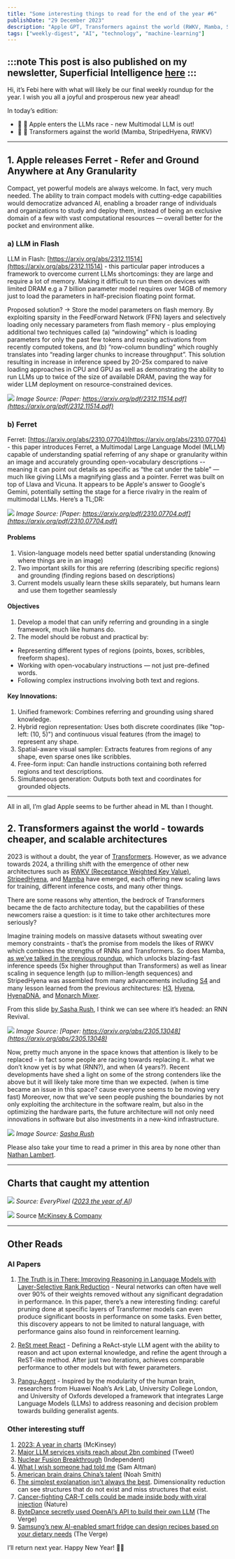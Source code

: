 ```yaml
---
title: "Some interesting things to read for the end of the year #6"
publishDate: "29 December 2023"
description: "Apple GPT, Transformers against the world (RWKV, Mamba, StripedHyena), Multi-step reasoning LLM agents, all the way to Nuclear Fusion and Cancer-fighting CAR-T cells."
tags: ["weekly-digest", "AI", "technology", "machine-learning"]
---
```


:::note
**This post is also published on my newsletter, Superficial Intelligence [here](https://open.substack.com/pub/superficiality/p/some-interesting-things-to-read-for?r=7buma&utm_campaign=post&utm_medium=web)**
:::
---

Hi, it’s Febi here with what will likely be our final weekly roundup for the year. I wish you all a joyful and prosperous new year ahead!

In today’s edition:

-  🦦 Apple enters the LLMs race - new Multimodal LLM is out!
- 🐍 🤖 Transformers against the world (Mamba, StripedHyena, RWKV)

---

## 1. Apple releases Ferret - Refer and Ground Anywhere at Any Granularity

Compact, yet powerful models are always welcome. In fact, very much needed. The ability to train compact models with cutting-edge capabilities would democratize advanced AI, enabling a broader range of individuals and organizations to study and deploy them, instead of being an exclusive domain of a few with vast computational resources — overall better for the pocket and environment alike.

### a) LLM in Flash

LLM in Flash: [https://arxiv.org/abs/2312.11514](https://arxiv.org/abs/2312.11514) - this particular paper introduces a framework to overcome current LLMs shortcomings: they are large and require a lot of memory. Making it difficult to run them on devices with limited DRAM e.g a 7 billion parameter model requires over 14GB of memory just to load the parameters in half-precision floating point format.

Proposed solution? → Store the model parameters on flash memory. By exploiting sparsity in the FeedForward Network (FFN) layers and selectively loading only necessary parameters from flash memory - plus employing additional two techniques called (a) “windowing” which is loading parameters for only the past few tokens and reusing activations from recently computed tokens, and (b) “row-column bundling” which roughly translates into “reading larger chunks to increase throughput”. This solution resulting in increase in inference speed by 20-25x compared to naive loading approaches in CPU and GPU as well as demonstrating the ability to run LLMs up to twice of the size of available DRAM, paving the way for wider LLM deployment on resource-constrained devices.

![](/assets/2023/december/superficiality-6-1-llm-in-flash.webp)
_Image Source: [Paper: https://arxiv.org/pdf/2312.11514.pdf](https://arxiv.org/pdf/2312.11514.pdf)_

### b) Ferret

Ferret: [https://arxiv.org/abs/2310.07704](https://arxiv.org/abs/2310.07704) - this paper introduces Ferret, a Multimodal Large Language Model (MLLM) capable of understanding spatial referring of any shape or granularity within an image and accurately grounding open-vocabulary descriptions -- meaning it can point out details as specific as “the cat under the table” — much like giving LLMs a magnifying glass and a pointer. Ferret was built on top of Llava and Vicuna. It appears to be Apple's answer to Google's Gemini, potentially setting the stage for a fierce rivalry in the realm of multimodal LLMs. Here’s a TL;DR:

![](/assets/2023/december/superficiality-4-1.webp)
_Image Source: [Paper: https://arxiv.org/pdf/2310.07704.pdf](https://arxiv.org/pdf/2310.07704.pdf)_

#### Problems
1. Vision-language models need better spatial understanding (knowing where things are in an image)
2. Two important skills for this are referring (describing specific regions) and grounding (finding regions based on descriptions)
3. Current models usually learn these skills separately, but humans learn and use them together seamlessly

#### Objectives
1. Develop a model that can unify referring and grounding in a single framework, much like humans do.
2. The model should be robust and practical by:

- Representing different types of regions (points, boxes, scribbles, freeform shapes).
- Working with open-vocabulary instructions — not just pre-defined words.
- Following complex instructions involving both text and regions.

#### Key Innovations:
1. Unified framework: Combines referring and grounding using shared knowledge.
2. Hybrid region representation: Uses both discrete coordinates (like "top-left: (10, 5)") and continuous visual features (from the image) to represent any shape.
3. Spatial-aware visual sampler: Extracts features from regions of any shape, even sparse ones like scribbles.
4. Free-form input: Can handle instructions containing both referred regions and text descriptions.
5. Simultaneous generation: Outputs both text and coordinates for grounded objects.

----

All in all, I’m glad Apple seems to be further ahead in ML than I thought.

## 2. Transformers against the world - towards cheaper, and scalable architectures

2023 is without a doubt, the year of [Transformers](https://arxiv.org/abs/1706.03762). However, as we advance towards 2024, a thrilling shift with the emergence of other new architectures such as [RWKV (Receptance Weighted Key Value)](https://arxiv.org/abs/2305.13048), [StripedHyena](https://www.together.ai/blog/stripedhyena-7b), and [Mamba](https://arxiv.org/abs/2312.00752) have emerged, each offering new scaling laws for training, different inference costs, and many other things.

There are some reasons why attention, the bedrock of Transformers became the de facto architecture today, but the capabilities of these newcomers raise a question: is it time to take other architectures more seriously?

Imagine training models on massive datasets without sweating over memory constraints - that’s the promise from models the likes of RWKV which combines the strengths of RNNs and Transformers. So does Mamba, [as we’ve talked in the previous roundup](https://superficiality.substack.com/i/139385287/mixtrals-of-experts-and-mambas-state-space-models), which unlocks blazing-fast inference speeds (5x higher throughput than Transformers) as well as linear scaling in sequence length (up to million-length sequences) and StripedHyena was assembled from many advancements including [S4](https://arxiv.org/abs/2111.00396) and many lesson learned from the previous architectures: [H3](https://www.together.ai/blog/hungry-hungry-hippos-towards-language-modeling-with-state-space-models), [Hyena](https://hazyresearch.stanford.edu/blog/2023-03-07-hyena), [HyenaDNA](https://hazyresearch.stanford.edu/blog/2023-06-29-hyena-dna), and [Monarch Mixer](https://www.together.ai/blog/monarch-mixer).

From this slide [by Sasha Rush](https://github.com/srush/do-we-need-attention/blob/main/DoWeNeedAttention.pdf), I think we can see where it’s headed: an RNN Revival.

![](/assets/2023/december/superficiality-6-3-RWKV-paper.webp)
_Image Source: [Paper: https://arxiv.org/abs/2305.13048](https://arxiv.org/abs/2305.13048)_

Now, pretty much anyone in the space knows that attention is likely to be replaced - in fact some people are racing towards replacing it.. what we don’t know yet is by what (RNN?), and when (4 years?). Recent developments have shed a light on some of the strong contenders like the above but it will likely take more time than we expected. (when is time became an issue in this space? cause everyone seems to be moving very fast) Moreover, now that we’ve seen people pushing the boundaries by not only exploiting the architecture in the software realm, but also in the optimizing the hardware parts, the future architecture will not only need innovations in software but also investments in a new-kind infrastructure.


![](/assets/2023/december/superficiality-6-4.webp)
_Image Source: [Sasha Rush](https://github.com/srush/do-we-need-attention/blob/main/DoWeNeedAttention.pdf)_

Please also take your time to read a primer in this area by none other than [Nathan Lambert](https://www.interconnects.ai/p/llms-beyond-attention).

---

## Charts that caught my attention

![](/assets/2023/december/superficiality-6-5-ai-advancement.webp)
_Source: EveryPixel ([2023 the year of AI](https://journal.everypixel.com/2023-the-year-of-ai))_

![](https://substackcdn.com/image/fetch/f_auto,q_auto:good,fl_progressive:steep/https%3A%2F%2Fsubstack-post-media.s3.amazonaws.com%2Fpublic%2Fimages%2F6cdefbac-c2ad-4f82-aa4e-f1b330fd8f18_1080x905.gif)
Source [McKinsey & Company](https://www.mckinsey.com/featured-insights/2023-year-in-review/2023-the-year-in-charts?cid=soc-web)

---

## Other Reads

### AI Papers

1. [The Truth is in There: Improving Reasoning in Language Models with Layer-Selective Rank Reduction](https://arxiv.org/abs/2312.13558) - Neural networks can often have well over 90% of their weights removed without any significant degradation in performance. In this paper, there’s a new interesting finding: careful pruning done at specific layers of Transformer models can even produce significant boosts in performance on some tasks. Even better, this discovery appears to not be limited to natural language, with performance gains also found in reinforcement learning.

2. [ReSt meet React](https://arxiv.org/abs/2312.10003) - Defining a ReAct-style LLM agent with the ability to reason and act upon external knowledge, and refine the agent through a ReST-like method. After just two iterations, achieves comparable performance to other models but with fewer parameters.

3. [Pangu-Agent](https://huggingface.co/papers/2312.14878) - Inspired by the modularity of the human brain, researchers from Huawei Noah’s Ark Lab, University College London, and University of Oxfords developed a framework that integrates Large Language Models (LLMs) to address reasoning and decision problem towards building generalist agents.

### Other interesting stuff

1. [2023: A year in charts](https://mck.co/3GFxSgg) (McKinsey)
2. [Major LLM services visits reach about 2bn combined](https://twitter.com/AravSrinivas/status/1737279359709487498) (Tweet)
3. [Nuclear Fusion Breakthrough](https://www.independent.co.uk/tech/nuclear-fusion-breakthrough-clean-energy-b2468625.html) (Independent)
4. [What I wish someone had told me](https://blog.samaltman.com/what-i-wish-someone-had-told-me) (Sam Altman)
5. [American brain drains China’s talent](https://twitter.com/Noahpinion/status/1736481030755008730) (Noah Smith)
7. [The simplest explanation isn’t always the best](https://www.pnas.org/doi/10.1073/pnas.2319169120). Dimensionality reduction can see structures that do not exist and miss structures that exist.
8. [Cancer-fighting CAR-T cells could be made inside body with viral injection](https://www.nature.com/articles/d41586-023-03969-5) (Nature)
9. [ByteDance secretly used OpenAI’s API to build their own LLM](https://www.theverge.com/2023/12/15/24003151/bytedance-china-openai-microsoft-competitor-llm) (The Verge)
10. [Samsung’s new AI-enabled smart fridge can design recipes based on your dietary needs](https://www.theverge.com/2023/12/27/24016939/samsung-2024-ai-family-hub-smart-fridge-features) (The Verge)

I’ll return next year. Happy New Year! 🎉🎉
